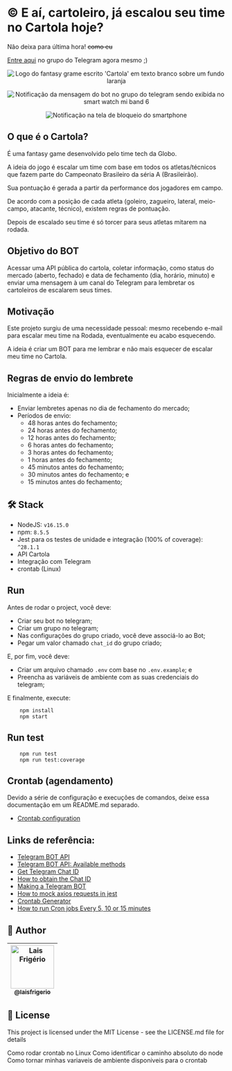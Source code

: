 # :copyright: E aí, cartoleiro, já escalou seu time no Cartola hoje?

Não deixa para última hora! ~~como eu~~

[Entre aqui](https://t.me/+n8f3TlxXJ04wMThh) no grupo do Telegram agora mesmo ;)

<p align="center">
  <a><img src="./images/cartola-logo.png" alt="Logo do fantasy grame escrito 'Cartola' em texto branco sobre um fundo laranja" title="Logo do fantasy grame escrito 'Cartola' em texto branco sobre um fundo laranja"></a>
</p>

<p align="center">
  <a><img src="./images/smart-watch-notification.jpeg" alt="Notificação da mensagem do bot no grupo do telegram sendo exibida no smart watch mi band 6" title="Notificação da mensagem do bot no grupo do telegram sendo exibida no smart watch mi band 6"></a>
</p>

<p align="center">
  <a><img src="./images/mobile-notification.jpeg" alt="Notificação na tela de bloqueio do smartphone" title="Notificação na tela de bloqueio do smartphone"></a>
</p>

## O que é o Cartola?

É uma fantasy game desenvolvido pelo time tech da Globo.

A ideia do jogo é escalar um time com base em todos os atletas/técnicos que fazem parte do Campeonato Brasileiro da séria A (Brasileirão).

Sua pontuação é gerada a partir da performance dos jogadores em campo.

De acordo com a posição de cada atleta (goleiro, zagueiro, lateral, meio-campo, atacante, técnico), existem regras de pontuação.

Depois de escalado seu time é só torcer para seus atletas mitarem na rodada.

## Objetivo do BOT

Acessar uma API pública do cartola, coletar informação, como status do mercado (aberto, fechado) e data de fechamento (dia, horário, minuto) e enviar uma mensagem à um canal do Telegram para lembretar os cartoleiros de escalarem seus times.

## Motivação

Este projeto surgiu de uma necessidade pessoal: mesmo recebendo e-mail para escalar meu time na Rodada, eventualmente eu acabo esquecendo.

A ideia é criar um BOT para me lembrar e não mais esquecer de escalar meu time no Cartola.

## Regras de envio do lembrete

Inicialmente a ideia é:

- Enviar lembretes apenas no dia de fechamento do mercado;
- Períodos de envio:
    - 48 horas antes do fechamento;
    - 24 horas antes do fechamento;
    - 12 horas antes do fechamento;
    - 6 horas antes do fechamento;
    - 3 horas antes do fechamento;
    - 1 horas antes do fechamento;
    - 45 minutos antes do fechamento;
    - 30 minutos antes do fechamento; e
    - 15 minutos antes do fechamento;

## 🛠️ Stack

- NodeJS: `v16.15.0`
- npm: `8.5.5`
- Jest para os testes de unidade e integração (100% of coverage): `^28.1.1`
- API Cartola
- Integração com Telegram
- crontab (Linux)

## Run

Antes de rodar o project, você deve:

- Criar seu bot no telegram;
- Criar um grupo no telegram;
- Nas configurações do grupo criado, você deve associá-lo ao Bot;
- Pegar um valor chamado `chat_id` do grupo criado;

E, por fim, você deve:

- Criar um arquivo chamado `.env` com base no `.env.example`; e
- Preencha as variáveis ​​de ambiente com as suas credenciais do telegram;

E finalmente, execute:

```
    npm install
    npm start
```

## Run test

```
    npm run test
    npm run test:coverage
```

## Crontab (agendamento)

Devido a série de configuração e execuções de comandos, deixe essa documentação em um README.md separado. 

- [Crontab configuration](./docs/run-schedule.md)

## Links de referência:

- [Telegram BOT API](https://core.telegram.org/bots/api)
- [Telegram BOT API: Available methods](https://core.telegram.org/bots/api#available-methods)
- [Get Telegram Chat ID](https://sean-bradley.medium.com/get-telegram-chat-id-80b575520659)
- [How to obtain the Chat ID](https://stackoverflow.com/questions/33858927/how-to-obtain-the-chat-id-of-a-private-telegram-channel)
- [Making a Telegram BOT](https://www.sohamkamani.com/blog/2016/09/21/making-a-telegram-bot/#:~:text=Go%20to%20the%20telegram%20app%20on%20your%20phone%20and%E2%80%A6&text=Click%20on%20or%20type%20%2Fnewbot,to%20be%20a%20unique%20name.)
- [How to mock axios requests in jest](https://vhudyma-blog.eu/3-ways-to-mock-axios-in-jest/)
- [Crontab Generator](https://crontab.guru/)
- [How to run Cron jobs Every 5, 10 or 15 minutes](https://linuxize.com/post/cron-jobs-every-5-10-15-minutes/)

## 👩 Author

| [<img src="https://avatars.githubusercontent.com/u/20709086?v=4" width="100px;" alt="Lais Frigério"/><br /><sub><b>@laisfrigerio</b></sub>](https://github.com/laisfrigerio)<br /> |
| :---: |

## 📄 License

This project is licensed under the MIT License - see the LICENSE.md file for details

Como rodar crontab no Linux
Como identificar o caminho absoluto do node
Como tornar minhas variaveis de ambiente disponiveis para o crontab